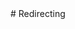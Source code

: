 <meta http-equiv="refresh" content="1;url=http://macaulaycontentcreators.carrd.co" />
# Redirecting
